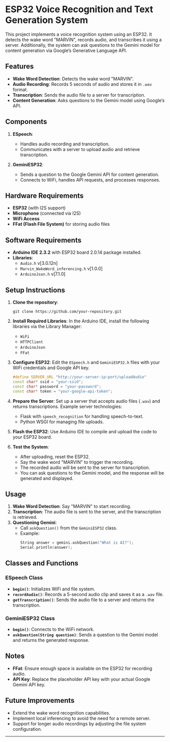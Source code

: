 # ESP32 Voice Recognition and Text Generation System

This project implements a voice recognition system using an ESP32. It detects the wake word "MARVIN", records audio, and transcribes it using a server. Additionally, the system can ask questions to the Gemini model for content generation via Google’s Generative Language API.

## Features

- **Wake Word Detection**: Detects the wake word "MARVIN".
- **Audio Recording**: Records 5 seconds of audio and stores it in `.wav` format.
- **Transcription**: Sends the audio file to a server for transcription.
- **Content Generation**: Asks questions to the Gemini model using Google’s API.

## Components

1. **ESpeech**: 
   - Handles audio recording and transcription.
   - Communicates with a server to upload audio and retrieve transcription.
   
2. **GeminiESP32**: 
   - Sends a question to the Google Gemini API for content generation.
   - Connects to WiFi, handles API requests, and processes responses.

## Hardware Requirements

- **ESP32** (with I2S support)
- **Microphone** (connected via I2S)
- **WiFi Access**
- **FFat (Flash File System)** for storing audio files

## Software Requirements

- **Arduino IDE 2.3.2** with ESP32 board 2.0.14 package installed.
- **Libraries**:
  - `Audio.h` v[3.0.12n]
  - `Marvin_WakeWord_inferencing.h` v[1.0.0]
  - `ArduinoJson.h` v[7.1.0]

## Setup Instructions

1. **Clone the repository**:
   ```
   git clone https://github.com/your-repository.git
   ```

2. **Install Required Libraries**:
   In the Arduino IDE, install the following libraries via the Library Manager:
   - `WiFi`
   - `HTTPClient`
   - `ArduinoJson`
   - `FFat`

3. **Configure ESP32**:
   Edit the `ESpeech.h` and `GeminiESP32.h` files with your WiFi credentials and Google API key.

   ```cpp
   #define SERVER_URL "http://your-server-ip:port/uploadAudio"
   const char* ssid = "your-ssid";
   const char* password = "your-password";
   const char* token = "your-google-api-token";
   ```

4. **Prepare the Server**:
   Set up a server that accepts audio files (`.wav`) and returns transcriptions. Example server technologies:
   - Flask with `speech_recognition` for handling speech-to-text.
   - Python WSGI for managing file uploads.

5. **Flash the ESP32**:
   Use Arduino IDE to compile and upload the code to your ESP32 board.

6. **Test the System**:
   - After uploading, reset the ESP32.
   - Say the wake word "MARVIN" to trigger the recording.
   - The recorded audio will be sent to the server for transcription.
   - You can ask questions to the Gemini model, and the response will be generated and displayed.

## Usage

1. **Wake Word Detection**: Say "MARVIN" to start recording.
2. **Transcription**: The audio file is sent to the server, and the transcription is retrieved.
3. **Questioning Gemini**:
   - Call `askQuestion()` from the `GeminiESP32` class.
   - Example:
     ```cpp
     String answer = gemini.askQuestion("What is AI?");
     Serial.println(answer);
     ```

## Classes and Functions

### ESpeech Class
- **`begin()`**: Initializes WiFi and file system.
- **`recordAudio()`**: Records a 5-second audio clip and saves it as a `.wav` file.
- **`getTranscription()`**: Sends the audio file to a server and returns the transcription.

### GeminiESP32 Class
- **`begin()`**: Connects to the WiFi network.
- **`askQuestion(String question)`**: Sends a question to the Gemini model and returns the generated response.

## Notes

- **FFat**: Ensure enough space is available on the ESP32 for recording audio.
- **API Key**: Replace the placeholder API key with your actual Google Gemini API key.

## Future Improvements

- Extend the wake word recognition capabilities.
- Implement local inferencing to avoid the need for a remote server.
- Support for longer audio recordings by adjusting the file system configuration.

---
